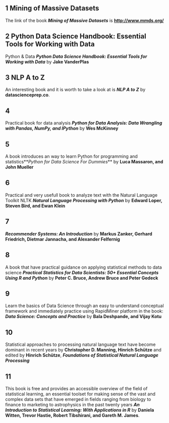## 1 Mining of Massive Datasets
The link of the book **_Mining of Massive Datasets_** is **http://www.mmds.org/**

## 2 Python Data Science Handbook: Essential Tools for Working with Data

 Python & Data **_Python Data Science Handbook: Essential Tools for Working with Data_** by **Jake VanderPlas**

## 3 NLP A to Z

An interesting book and it is worth to take a look at is **_NLP A to Z_** by **datascienceprep.co**.


## 4

Practical book for data analysis **_Python for Data Analysis: Data Wrangling with Pandas, NumPy, and IPython_** by **Wes McKinney**


## 5

A book introduces an way to learn Python for programming and statistics**_Python for Data Science For Dummies_** by **Luca Massaron, and John Mueller**


## 6

Practical and very usefull book to analyze text with the Natural Language Toolkit NLTK **_Natural Language Processing with Python_** by **Edward Loper, Steven Bird, and Ewan Klein**

## 7
 **_Recommender Systems: An Introduction_** by **Markus Zanker, Gerhard Friedrich, Dietmar Jannacha, and Alexander Felfernig**

## 8

A book that have practical guidance on applying statistical methods to data science **_Practical Statistics for Data Scientists: 50+ Essential Concepts Using R and Python_** by **Peter C. Bruce, Andrew Bruce and Peter Gedeck**


## 9

Learn the basics of Data Science through an easy to understand conceptual framework and immediately practice using RapidMiner platform in the book: **_Data Science: Concepts and Practice_** by **Bala Deshpande, and Vijay Kotu**

## 10 
Statistical approaches to processing natural language text have become dominant in recent years by **Christopher D. Manning, Hinrich Schütze** and edited by **Hinrich Schütze**, **_Foundations of Statistical Natural Language Processing_** 


## 11

This book is free and provides an accessible overview of the field of statistical learning, an essential toolset for making sense of the vast and complex data sets that have emerged in fields ranging from biology to finance to marketing to astrophysics in the past twenty years **_An Introduction to Statistical Learning: With Applications in R_** by **Daniela Witten, Trevor Hastie, Robert Tibshirani, and Gareth M. James**. 
